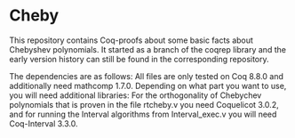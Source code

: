 # Cheby

This repository contains Coq-proofs about some basic facts about Chebyshev polynomials. It started as a branch of the coqrep library and the early version history can still be found in the corresponding repository.

The dependencies are as follows: All files are only tested on Coq 8.8.0 and additionally need mathcomp 1.7.0.
Depending on what part you want to use, you will need additional libraries: For the orthogonality of Chebychev polynomials that is proven in the file rtcheby.v you need Coquelicot 3.0.2, and for running the Interval algorithms from Interval_exec.v you will need Coq-Interval 3.3.0.
